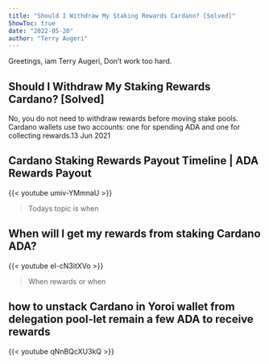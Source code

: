 ```yaml
---
title: "Should I Withdraw My Staking Rewards Cardano? [Solved]"
ShowToc: true 
date: "2022-05-20"
author: "Terry Augeri" 
---
```


Greetings, iam Terry Augeri, Don’t work too hard.
## Should I Withdraw My Staking Rewards Cardano? [Solved]
No, you do not need to withdraw rewards before moving stake pools. Cardano wallets use two accounts: one for spending ADA and one for collecting rewards.13 Jun 2021

## Cardano Staking Rewards Payout Timeline | ADA Rewards Payout
{{< youtube umiv-YMmnaU >}}
>Todays topic is when 

## When will I get my rewards from staking Cardano ADA?
{{< youtube eI-cN3itXVo >}}
>When rewards or when 

## how to unstack Cardano in Yoroi wallet from delegation pool-let remain a few ADA to receive rewards
{{< youtube qNnBQcXU3kQ >}}
>#


